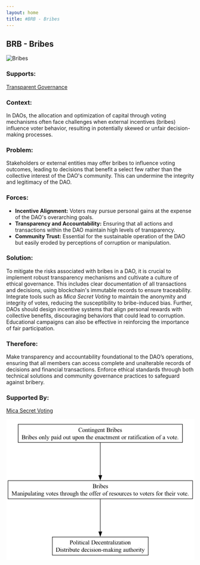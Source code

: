 ```yaml
---
layout: home
title: #BRB - Bribes
---
```


## BRB - Bribes

![Bribes](./output/illustration/bribes_illustration_v3.png)

### Supports:
[Transparent Governance](./transparent_governance.html)

### Context:
In DAOs, the allocation and optimization of capital through voting mechanisms often face challenges when external incentives (bribes) influence voter behavior, resulting in potentially skewed or unfair decision-making processes.

### Problem:
Stakeholders or external entities may offer bribes to influence voting outcomes, leading to decisions that benefit a select few rather than the collective interest of the DAO's community. This can undermine the integrity and legitimacy of the DAO.

### Forces:
- **Incentive Alignment:** Voters may pursue personal gains at the expense of the DAO's overarching goals.
- **Transparency and Accountability:** Ensuring that all actions and transactions within the DAO maintain high levels of transparency.
- **Community Trust:** Essential for the sustainable operation of the DAO but easily eroded by perceptions of corruption or manipulation.

### Solution:
To mitigate the risks associated with bribes in a DAO, it is crucial to implement robust transparency mechanisms and cultivate a culture of ethical governance. This includes clear documentation of all transactions and decisions, using blockchain's immutable records to ensure traceability. Integrate tools such as *Mica Secret Voting* to maintain the anonymity and integrity of votes, reducing the susceptibility to bribe-induced bias. Further, DAOs should design incentive systems that align personal rewards with collective benefits, discouraging behaviors that could lead to corruption. Educational campaigns can also be effective in reinforcing the importance of fair participation.

### Therefore:
Make transparency and accountability foundational to the DAO’s operations, ensuring that all members can access complete and unalterable records of decisions and financial transactions. Enforce ethical standards through both technical solutions and community governance practices to safeguard against bribery.

### Supported By:
[Mica Secret Voting](./mica_secret_voting.html)

![Bribes](./output/bribes_specific_graph_v3.png)